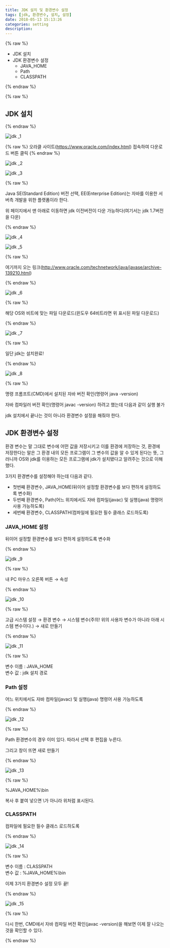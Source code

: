 ```yaml
---
title: JDK 설치 및 환경변수 설정
tags: [jdk, 환경변수, 설치, 설정]
date: 2018-05-13 15:13:26
categories: setting
description:
---
```

{% raw %}

<ul class="order">
	<li>JDK 설치</li>
	<li>JDK 환경변수 설정
		<ul>
			<li>JAVA_HOME</li>
			<li>Path</li>
			<li>CLASSPATH</li>
		</ul>
	</li>
</ul>

{% endraw %}

{% raw %}
<h2>JDK 설치</h2>
{% endraw %}

![jdk _1](https://user-images.githubusercontent.com/34805973/39964487-b20d2060-56c0-11e8-9c29-92f7301a612f.PNG)

{% raw %}
오라클 사이트(<a href="https://www.oracle.com/index.html" target="_blank">https://www.oracle.com/index.html</a>) 접속하여 다운로드 버튼 클릭
{% endraw %}

![jdk _2](https://user-images.githubusercontent.com/34805973/39964488-b246c02c-56c0-11e8-8a4f-1dd3cd8b34f7.PNG)



![jdk _3](https://user-images.githubusercontent.com/34805973/39964489-b2746888-56c0-11e8-8b8a-81cb1f67b79f.PNG)

{% raw %}
<p>Java SE(Standard Edition) 버전 선택, EE(Enterprise Edition)는 자바를 이용한 서버측 개발을 위한 플랫폼이라 한다.</p>
<p>위 페이지에서 맨 아래로 이동하면 jdk 이전버전이 다운 가능하다(여기서는 jdk 1.7버전을 다운)</p>
{% endraw %}

![jdk _4](https://user-images.githubusercontent.com/34805973/39964490-b29fb128-56c0-11e8-9820-5012f5bb912c.PNG)

![jdk _5](https://user-images.githubusercontent.com/34805973/39964491-b2c6a40e-56c0-11e8-9e3e-9bf6b99383a3.PNG)

{% raw %}
<p>여기까지 오는 링크(<a href="http://www.oracle.com/technetwork/java/javase/archive-139210.html" target="_blank">http://www.oracle.com/technetwork/java/javase/archive-139210.html</a>)</p>
{% endraw %}

![jdk _6](https://user-images.githubusercontent.com/34805973/39964492-b301d7ae-56c0-11e8-9a1a-c246394bc7e9.PNG)

{% raw %}
<p>해당 OS와 비트에 맞는 파일 다운로드(윈도우 64비트라면 위 표시된 파일 다운로드)</p>
{% endraw %}

![jdk _7](https://user-images.githubusercontent.com/34805973/39964494-b3493c34-56c0-11e8-9dde-68c77ef68443.PNG)

{% raw %}
<p>일단 jdk는 설치완료!</p>
{% endraw %}

![jdk _8](https://user-images.githubusercontent.com/34805973/39964495-b3747f84-56c0-11e8-98a2-4d44fa82ad56.PNG)


{% raw %}
<p>명령 프롬프트(CMD)에서 설치된 자바 버전 확인(명령어 <span class="highlight">java -version</span>)</p>
<p>자바 컴파일러 버전 확인(명령어 <span class="highlight">javac -version</span>) 하려고 했는데 다음과 같이 실행 불가</p>
<p>jdk 설치에서 끝나는 것이 아니라 환경변수 설정을 해줘야 한다.</p>

<h2>JDK 환경변수 설정</h2>
<p>환경 변수는 말 그대로 변수에 어떤 값을 저장시키고 이를 환경에 저장하는 것, 환경에 저장한다는 말은 그 환경 내의 <span class="highlight">모든 프로그램이 그 변수의 값을 알 수 있게 된다는 뜻</span>, 그러니까 OS와 jdk를 이용하는 모든 프로그램에 jdk가 설치됐다고 알려주는 것으로 이해했다.</p>
<p><span class="highlight">3가지 환경변수를 설정</span>해야 하는데 다음과 같다.</p>
<ul>
	<li>첫번째 환경변수, <span class="highlight">JAVA_HOME</span>(뒤이어 설정할 환경변수를 보다 편하게 설정하도록 변수화)</li>
	<li>두번째 환경변수, <span class="highlight">Path</span>(어느 위치에서도 자바 컴파일(javac) 및 실행(java) 명령어 사용 가능하도록)</li>
	<li>세번째 환경변수, <span class="highlight">CLASSPATH</span>(컴파일에 필요한 필수 클래스 로드하도록)</li>
</ul>

<h3>JAVA_HOME 설정</h3>
<p class="highlight">뒤이어 설정할 환경변수를 보다 편하게 설정하도록 변수화</p>
{% endraw %}

![jdk _9](https://user-images.githubusercontent.com/34805973/39964496-b3a9c356-56c0-11e8-8deb-1461f845d617.PNG)

{% raw %}
<p>내 PC 마우스 오른쪽 버튼 → 속성</p>
{% endraw %}

![jdk _10](https://user-images.githubusercontent.com/34805973/39964497-b3d64b92-56c0-11e8-8d2a-a8fcca608c62.PNG)

{% raw %}
<p>고급 시스템 설정 → 환경 변수 → <span class="highlight">시스템 변수</span>(주의! 위의 사용자 변수가 아니라 아래 시스템 변수이다.) → 새로 만들기</p>
{% endraw %}

![jdk _11](https://user-images.githubusercontent.com/34805973/39964498-b4069bb2-56c0-11e8-8962-57ee266006f6.PNG)

{% raw %}
<p>변수 이름 : JAVA_HOME <br> 변수 값 : jdk 설치 경로</p>

<h3>Path 설정</h3>
<p class="highlight">어느 위치에서도 자바 컴파일(javac) 및 실행(java) 명령어 사용 가능하도록</p>
{% endraw %}

![jdk _12](https://user-images.githubusercontent.com/34805973/39964499-b432782c-56c0-11e8-8d19-14b53a8fd011.PNG)

{% raw %}
<p>Path 환경변수의 경우 이미 있다. 따라서 선택 후 편집을 누른다.</p>
<p>그리고 창이 뜨면 새로 만들기</p>
{% endraw %}

![jdk _13](https://user-images.githubusercontent.com/34805973/39964500-b45ee74a-56c0-11e8-8b9c-75a455ffcddf.PNG)

{% raw %}
<p>%JAVA_HOME%\bin</p>
<p>복사 후 붙여 넣으면 \가 아니라 위처럼 표시된다.</p>
<h3>CLASSPATH</h3>
<p class="highlight">컴파일에 필요한 필수 클래스 로드하도록</p>
{% endraw %}

![jdk _14](https://user-images.githubusercontent.com/34805973/39964501-b48afec0-56c0-11e8-874d-9aab103b6bd8.PNG)

{% raw %}
<p>변수 이름 : CLASSPATH <br> 변수 값 : %JAVA_HOME%\bin</p>
<p>이제 3가지 환경변수 설정 모두 끝!</p>
{% endraw %}

![jdk _15](https://user-images.githubusercontent.com/34805973/39964502-b4cacea6-56c0-11e8-8a6b-7b3debce1926.PNG)

{% raw %}
<p>다시 한번, CMD에서 자바 컴파일 버전 확인(<span class="highlight">javac -version</span>)을 해보면 이제 잘 나오는 것을 확인할 수 있다.</p>
{% endraw %}

